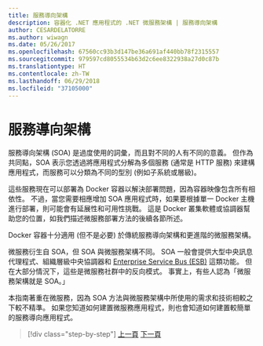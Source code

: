 ```yaml
---
title: 服務導向架構
description: 容器化 .NET 應用程式的 .NET 微服務架構 | 服務導向架構
author: CESARDELATORRE
ms.author: wiwagn
ms.date: 05/26/2017
ms.openlocfilehash: 67560cc93b3d147be36a691af440bb78f2315557
ms.sourcegitcommit: 979597cd8055534b63d2c6ee8322938a27d0c87b
ms.translationtype: HT
ms.contentlocale: zh-TW
ms.lasthandoff: 06/29/2018
ms.locfileid: "37105000"
---
```

# <a name="service-oriented-architecture"></a>服務導向架構 

服務導向架構 (SOA) 是過度使用的詞彙，而且對不同的人有不同的意義。 但作為共同點，SOA 表示您透過將應用程式分解為多個服務 (通常是 HTTP 服務) 來建構應用程式，而服務可以分類為不同的型別 (例如子系統或層級)。

這些服務現在可以部署為 Docker 容器以解決部署問題，因為容器映像包含所有相依性。 不過，當您需要相應增加 SOA 應用程式時，如果要根據單一 Docker 主機進行部署，則可能會有延展性和可用性挑戰。 這是 Docker 叢集軟體或協調器幫助您的位置，如我們描述微服務部署方法的後續各節所述。

Docker 容器十分適用 (但不是必要) 於傳統服務導向架構和更進階的微服務架構。

微服務衍生自 SOA，但 SOA 與微服務架構不同。 SOA 一般會提供大型中央訊息代理程式、組織層級中央協調器和 [Enterprise Service Bus (ESB)](https://en.wikipedia.org/wiki/Enterprise_service_bus) 這類功能。 但在大部分情況下，這些是微服務社群中的反向模式。 事實上，有些人認為「微服務架構就是 SOA。」

本指南著重在微服務，因為 SOA 方法與微服務架構中所使用的需求和技術相較之下較不精準。 如果您知道如何建置微服務應用程式，則也會知道如何建置較簡單的服務導向應用程式。




>[!div class="step-by-step"]
[上一頁](docker-application-state-data.md)
[下一頁](microservices-architecture.md)
